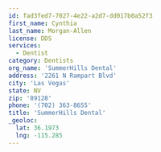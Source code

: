 ```yaml
---
id: fad3fed7-7027-4e22-a2d7-dd017b0a52f3
first_name: Cynthia
last_name: Morgan-Allen
license: DDS
services:
  - Dentist
category: Dentists
org_name: 'SummerHills Dental'
address: '2261 N Rampart Blvd'
city: 'Las Vegas'
state: NV
zip: '89128'
phone: '(702) 363-8655'
title: 'SummerHills Dental'
_geoloc:
  lat: 36.1973
  lng: -115.285
---
```


